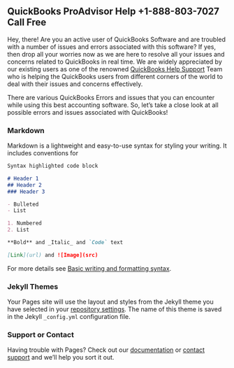 ## QuickBooks ProAdvisor Help +1-888-803-7027 Call Free

Hey, there! Are you an active user of QuickBooks Software and are troubled with a number of issues and errors associated with this software? If yes, then drop all your worries now as we are here to resolve all your issues and concerns related to QuickBooks in real time. We are widely appreciated by our existing users as one of the renowned <a href="https://quickbooks-pro-help.github.io/">QuickBooks Help Support</a> Team who is helping the QuickBooks users from different corners of the world to deal with their issues and concerns effectively.

There are various QuickBooks Errors and issues that you can encounter while using this best accounting software. So, let’s take a close look at all possible errors and issues associated with QuickBooks!
### Markdown

Markdown is a lightweight and easy-to-use syntax for styling your writing. It includes conventions for

```markdown
Syntax highlighted code block

# Header 1
## Header 2
### Header 3

- Bulleted
- List

1. Numbered
2. List

**Bold** and _Italic_ and `Code` text

[Link](url) and ![Image](src)
```

For more details see [Basic writing and formatting syntax](https://docs.github.com/en/github/writing-on-github/getting-started-with-writing-and-formatting-on-github/basic-writing-and-formatting-syntax).

### Jekyll Themes

Your Pages site will use the layout and styles from the Jekyll theme you have selected in your [repository settings](https://github.com/quickbooks-pro-help/quickbooks-pro-help.github.io/settings/pages). The name of this theme is saved in the Jekyll `_config.yml` configuration file.

### Support or Contact

Having trouble with Pages? Check out our [documentation](https://docs.github.com/categories/github-pages-basics/) or [contact support](https://support.github.com/contact) and we’ll help you sort it out.
